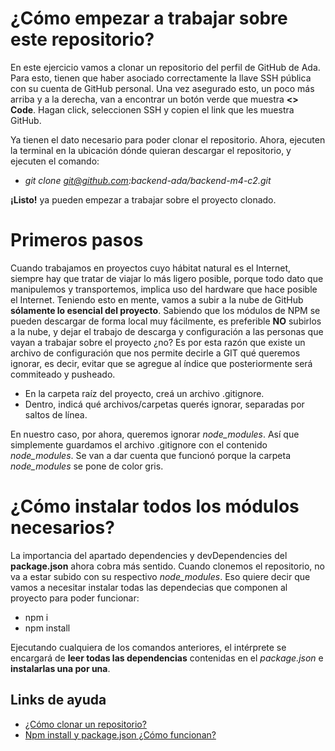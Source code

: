# ¿Cómo empezar a trabajar sobre este repositorio?

En este ejercicio vamos a clonar un repositorio del perfil de GitHub de Ada. Para esto, tienen que haber asociado correctamente la llave SSH pública con su cuenta de GitHub personal. Una vez asegurado esto, un poco más arriba y a la derecha, van a encontrar un botón verde que muestra **<> Code**. Hagan click, seleccionen SSH y copien el link que les muestra GitHub.

Ya tienen el dato necesario para poder clonar el repositorio. Ahora, ejecuten la terminal en la ubicación dónde quieran descargar el repositorio, y ejecuten el comando:

- *git clone git@github.com:backend-ada/backend-m4-c2.git*

**¡Listo!** ya pueden empezar a trabajar sobre el proyecto clonado.

# Primeros pasos

Cuando trabajamos en proyectos cuyo hábitat natural es el Internet, siempre hay que tratar de viajar lo más ligero posible, porque todo dato que manipulemos y transportemos, implica uso del hardware que hace posible el Internet.
Teniendo esto en mente, vamos a subir a la nube de GitHub **sólamente lo esencial del proyecto**. Sabiendo que los módulos de NPM se pueden descargar de forma local muy fácilmente, es preferible **NO** subirlos a la nube, y dejar el trabajo de descarga y configuración a las personas que vayan a trabajar sobre el proyecto ¿no?
Es por esta razón que existe un archivo de configuración que nos permite decirle a GIT qué queremos ignorar, es decir, evitar que se agregue al índice que posteriormente será commiteado y pusheado.

- En la carpeta raíz del proyecto, creá un archivo .gitignore.
- Dentro, indicá qué archivos/carpetas querés ignorar, separadas por saltos de línea.

En nuestro caso, por ahora, queremos ignorar *node_modules*. Así que simplemente guardamos el archivo .gitignore con el contenido *node_modules*. Se van a dar cuenta que funcionó porque la carpeta *node_modules* se pone de color gris.

# ¿Cómo instalar todos los módulos necesarios?

La importancia del apartado dependencies y devDependencies del **package.json** ahora cobra más sentido. Cuando clonemos el repositorio, no va a estar subido con su respectivo *node_modules*. Eso quiere decir que vamos a necesitar instalar todas las dependecias que componen al proyecto para poder funcionar:

- npm i
- npm install

Ejecutando cualquiera de los comandos anteriores, el intérprete se encargará de **leer todas las dependencias** contenidas en el *package.json* e **instalarlas una por una**.

## Links de ayuda

- [¿Cómo clonar un repositorio?](https://docs.github.com/es/repositories/creating-and-managing-repositories/cloning-a-repository)
- [Npm install y package.json ¿Cómo funcionan?](https://www.adictosaltrabajo.com/2023/01/19/como-usar-npm-y-no-morir-en-el-intento/#package-json)
